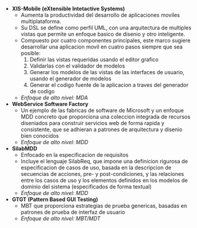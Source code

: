 - **XIS-Mobile (eXtensible Intetactive Systems)**
	- Aumenta la productividad del desarrollo de aplicaciones moviles multiplataforma.
	- Su DSL se define como perfil UML, con una arquitectura de multiples vistas que permite un enfoque basico de disenio y otro inteligente.
	- Compuesto por cuatro componentes principales, este marco sugiere desarrollar una aplicacion movil en cuatro pasos siempre que sea posible:
		1. Definir las vistas requeridas usando el editor grafico
		2. Validarlas con el validador de modelos
		3. Generar los modelos de las vistas de las interfaces de usuario, usando el generador de modelos
		4. Generar el codigo fuente de la aplicacion a traves del generador de codigo
	- *Enfoque de alto nivel: MDA*
- **WebService Software Factory**
	- Un ejemplo de las fabricas de software de Microsoft y un enfoque MDD concreto que proporciona una coleccion integrada de recursos diseniados para construir servicios web de forma rapida y consistente, que se adhieran a patrones de arquitectura y disenio bien conocidos
	- *Enfoque de alto nivel: MDD*
- **SilabMDD**
	- Enfocado en la especificacion de requisitos
	- Incluye el lenguaje SilabReq, que impone una definicion rigurosa de especificacion de casos de uso, basada en la descripcion de secuencias de acciones, pre- y post-condiciones, y las relaciones entre los casos de uso y los elementos definidos en los modelos de dominio del sistema (especificados de forma textual)
	- *Enfoque de alto nivel: MDD*
- **GTGT (Pattern Based GUI Testing)**
	- MBT que proporciona estrategias de prueba genericas, basadas en patrones de prueba de interfaz de usuario
	- *Enfoque de alto nivel: MBT/MDT*